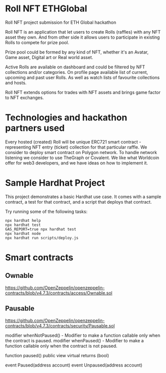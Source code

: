 # Roll NFT ETHGlobal

Roll NFT project submission for ETH Global hackathon

Roll NFT is an application that let users to create Rolls (raffles) with any NFT asset they own.
And from other side it allows users to participate in existing Rolls to compete for prize pool.

Prize pool could be formed by any kind of NFT, whether it's an Avatar, Game asset, Digital art or Real world asset.

Active Rolls are available on dashboard and could be filtered by NFT collections and/or categories.
On profile page available list of current, upcoming and past user Rolls. As well as watch lists of favourite collections and hosts.

Roll NFT extends options for trades with NFT assets and brings game factor to NFT exchanges.

# Technologies and hackathon partners used

Every hosted (created) Roll will be unique ERC721 smart contract - representing NFT entry (ticket) collection for that particular raffle.
We consider to deploy smart contract on Polygon network.
To handle network listening we consider to use TheGraph or Covalent.
We like what Worldcoin offer for web3 developers, and we have ideas on how to implement it.

# Sample Hardhat Project

This project demonstrates a basic Hardhat use case. It comes with a sample contract, a test for that contract, and a script that deploys that contract.

Try running some of the following tasks:

```shell
npx hardhat help
npx hardhat test
GAS_REPORT=true npx hardhat test
npx hardhat node
npx hardhat run scripts/deploy.js
```

# Smart contracts

## Ownable
https://github.com/OpenZeppelin/openzeppelin-contracts/blob/v4.7.3/contracts/access/Ownable.sol

## Pausable
https://github.com/OpenZeppelin/openzeppelin-contracts/blob/v4.7.3/contracts/security/Pausable.sol

modifier whenNotPaused() - Modifier to make a function callable only when the contract is paused.
modifier whenPaused() - Modifier to make a function callable only when the contract is not paused.

function paused() public view virtual returns (bool)

event Paused(address account)
event Unpaused(address account)